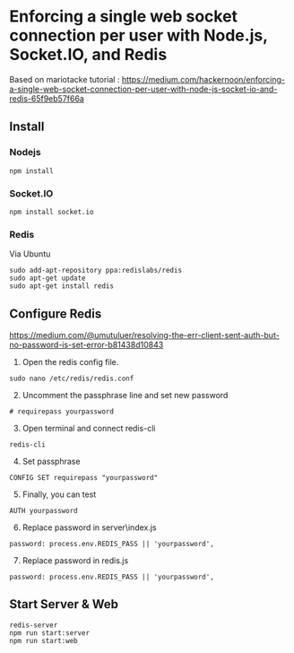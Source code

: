 # Enforcing a single web socket connection per user with Node.js, Socket.IO, and Redis

Based on mariotacke tutorial : https://medium.com/hackernoon/enforcing-a-single-web-socket-connection-per-user-with-node-js-socket-io-and-redis-65f9eb57f66a

## Install

### Nodejs
```
npm install
```
### Socket.IO
```
npm install socket.io
```
### Redis
Via Ubuntu
```
sudo add-apt-repository ppa:redislabs/redis
sudo apt-get update
sudo apt-get install redis
```

## Configure Redis

https://medium.com/@umutuluer/resolving-the-err-client-sent-auth-but-no-password-is-set-error-b81438d10843

1. Open the redis config file.
```
sudo nano /etc/redis/redis.conf
```

2. Uncomment the passphrase line and set new password
```
# requirepass yourpassword
```

3. Open terminal and connect redis-cli
```
redis-cli
```

4. Set passphrase
```
CONFIG SET requirepass "yourpassword"
```

5. Finally, you can test
```
AUTH yourpassword
```

6. Replace password in server\index.js
```
password: process.env.REDIS_PASS || 'yourpassword',
```

7. Replace password in redis.js
```
password: process.env.REDIS_PASS || 'yourpassword',
```


## Start Server & Web
```
redis-server
npm run start:server
npm run start:web
```
